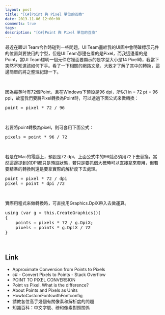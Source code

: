 ```yaml
---
layout: post
title: "[C#]Point 與 Pixel 單位的互換"
date: 2013-11-06 12:00:00
comments: true
tags: 
description: "[C#]Point 與 Pixel 單位的互換"
---
```

<p>最近在跟UI Team合作時碰到一些問題，UI Team畫給我的UI圖中會明確標示元件的位置與要使用的字型，但是UI Team那邊在看的是Pixel，而我這邊看的是Point，當UI Team標明一個元件它裡面要顯示的是字型大小是14 Pixel時，我當下突然不知道該如何下手。看了一下相關的網路文章，大致才了解了其中的轉換，這邊簡單的將之整理紀錄一下。</p>  <p> </p>  <p>因為每英吋有72個Point，且在Windows下預設是96 dpi，所以1 in = 72 pt = 96 ppi，故當我們要將Pixel轉換為Point時，可以透過下面公式來做轉換：</p>  <div style="padding-bottom: 0px; margin: 0px; padding-left: 0px; padding-right: 0px; display: inline; float: none; padding-top: 0px" id="scid:812469c5-0cb0-4c63-8c15-c81123a09de7:ba8b6c92-e6a6-44cf-9e69-a4678fbd8093" class="wlWriterSmartContent"><pre name="code" class="xml">point = pixel * 72 / 96</pre></div>

<p> </p>

<p>若要將point轉換為pixel，則可套用下面公式：</p>

<div style="padding-bottom: 0px; margin: 0px; padding-left: 0px; padding-right: 0px; display: inline; float: none; padding-top: 0px" id="scid:812469c5-0cb0-4c63-8c15-c81123a09de7:b1a169b6-325c-4ad1-a9d6-a3c929299286" class="wlWriterSmartContent"><pre name="code" class="xml">pixels = point * 96 / 72</pre></div>

<p> </p>

<p>若是在Mac的電腦上，預設是72 dpi，上面公式中的96就必須用72下去替換。當然這邊提到的DPI都只是預設狀態，若只是要抓個大概時可以直接拿來套用，但若要精準的轉換則還是要拿實際的解析度下去處理。</p>

<div style="padding-bottom: 0px; margin: 0px; padding-left: 0px; padding-right: 0px; display: inline; float: none; padding-top: 0px" id="scid:812469c5-0cb0-4c63-8c15-c81123a09de7:0027d41f-a7ff-4897-a1b8-67f783a69dc2" class="wlWriterSmartContent"><pre name="code" class="vb">point = pixel * 72 / dpi
pixel = point * dpi /72</pre></div>

<p> </p>

<p>實際用程式來做轉換時，可直接用Graphics.DpiX帶入去做運算。</p>

<div style="padding-bottom: 0px; margin: 0px; padding-left: 0px; padding-right: 0px; display: inline; float: none; padding-top: 0px" id="scid:812469c5-0cb0-4c63-8c15-c81123a09de7:672c1ee5-53cc-4e01-b6ec-7954cac93cb6" class="wlWriterSmartContent"><pre name="code" class="xml">using (var g = this.CreateGraphics())
{
	points = pixels * 72 / g.DpiX;
	pixels = points * g.DpiX / 72
}</pre></div>

<p> </p>

<h2>Link</h2>

<ul>
  <li>Approximate Conversion from Points to Pixels</li>

  <li>c# - Convert Pixels to Points - Stack Overflow</li>

  <li>POINT TO PIXEL CONVERSION</li>

  <li>Point vs Pixel. What is the difference?</li>

  <li>About Points and Pixels as Units</li>

  <li>HowtoCustomFontswithFontconfig</li>

  <li>請教各位高手幾個有關像素和解析度的問題</li>

  <li>知識百科：中文字號、磅和像素對照關係</li>
</ul>